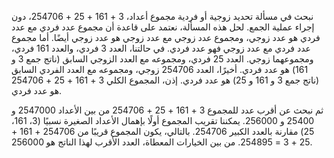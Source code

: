 نبحث في مسألة تحديد زوجية أو فردية مجموع أعداد،  3 + 161 + 25 + 254706، دون إجراء عملية الجمع.  لحل هذه المسألة، نعتمد على قاعدة أن مجموع عدد فردي مع عدد فردي هو عدد زوجي، ومجموع عدد زوجي مع عدد زوجي هو عدد زوجي أيضًا. أما مجموع عدد فردي مع عدد زوجي فهو عدد فردي.  في حالتنا، العدد 3 فردي، والعدد 161 فردي، ومجموعهما زوجي. العدد 25 فردي، ومجموعه مع العدد الزوجي السابق (ناتج جمع 3 و 161) هو عدد فردي. أخيرًا، العدد 254706 زوجي، ومجموعه مع العدد الفردي السابق (ناتج جمع 3 و 161 و 25) هو عدد فردي.  إذن، المجموع الكلي 3 + 161 + 25 + 254706 هو عدد فردي.

ثم نبحث عن أقرب عدد للمجموع  3 + 161 + 25 + 254706 من بين الأعداد 2547000 و 25400 و 256000.  يمكننا تقريب المجموع أولًا بإهمال الأعداد الصغيرة نسبيًا (3، 161، 25) مقارنة بالعدد الكبير 254706.  بالتالي، يكون المجموع قريبًا من 254706 + 161 + 25 + 3 = 254895.  من بين الخيارات المعطاة، العدد الأقرب لهذا الناتج هو 256000.